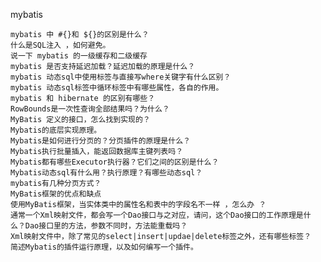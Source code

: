 mybatis

    mybatis 中 #{}和 ${}的区别是什么？
    什么是SQL注入 ，如何避免。
    说一下 mybatis 的一级缓存和二级缓存
    mybatis 是否支持延迟加载？延迟加载的原理是什么？
    mybatis 动态sql中使用标签与直接写where关键字有什么区别？
    mybatis 动态sql标签中循环标签中有哪些属性，各自的作用。
    mybatis 和 hibernate 的区别有哪些？
    RowBounds是一次性查询全部结果吗？为什么？
    MyBatis 定义的接口，怎么找到实现的？
    Mybatis的底层实现原理。
    Mybatis是如何进行分页的？分页插件的原理是什么？
    Mybatis执行批量插入，能返回数据库主键列表吗？
    Mybatis都有哪些Executor执行器？它们之间的区别是什么？
    Mybatis动态sql有什么用？执行原理？有哪些动态sql？
    mybatis有几种分页方式？
    MyBatis框架的优点和缺点
    使用MyBatis框架，当实体类中的属性名和表中的字段名不一样 ，怎么办 ？
    通常一个Xml映射文件，都会写一个Dao接口与之对应，请问，这个Dao接口的工作原理是什么？Dao接口里的方法，参数不同时，方法能重载吗？
    Xml映射文件中，除了常见的select|insert|updae|delete标签之外，还有哪些标签？
    简述Mybatis的插件运行原理，以及如何编写一个插件。